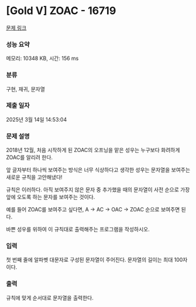 # [Gold V] ZOAC - 16719 

[문제 링크](https://www.acmicpc.net/problem/16719) 

### 성능 요약

메모리: 10348 KB, 시간: 156 ms

### 분류

구현, 재귀, 문자열

### 제출 일자

2025년 3월 14일 14:53:04

### 문제 설명

<p>2018년 12월, 처음 시작하게 된 ZOAC의 오프닝을 맡은 성우는 누구보다 화려하게 ZOAC를 알리려 한다.</p>

<p>앞 글자부터 하나씩 보여주는 방식은 너무 식상하다고 생각한 성우는 문자열을 보여주는 새로운 규칙을 고안해냈다!</p>

<p>규칙은 이러하다. 아직 보여주지 않은 문자 중 추가했을 때의 문자열이 사전 순으로 가장 앞에 오도록 하는 문자를 보여주는 것이다.</p>

<p>예를 들어 ZOAC를 보여주고 싶다면, A → AC → OAC → ZOAC 순으로 보여주면 된다.</p>

<p>바쁜 성우를 위하여 이 규칙대로 출력해주는 프로그램을 작성하시오.</p>

### 입력 

 <p>첫 번째 줄에 알파벳 대문자로 구성된 문자열이 주어진다. 문자열의 길이는 최대 100자이다.</p>

### 출력 

 <p>규칙에 맞게 순서대로 문자열을 출력한다.</p>

